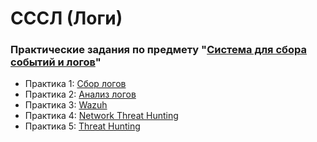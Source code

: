# СССЛ (Логи)
### Практические задания по предмету "[Система для сбора событий и логов](https://online-edu.mirea.ru/course/view.php?id=11849)"

+ Практика 1: [Сбор логов](https://github.com/l-Il/LOGI/tree/main/prz_1)
+ Практика 2: [Анализ логов](https://github.com/l-Il/LOGI/tree/main/prz_2)
+ Практика 3: [Wazuh](https://github.com/l-Il/LOGI/tree/main/prz_3)
+ Практика 4: [Network Threat Hunting](https://github.com/l-Il/LOGI/tree/main/prz_4)
+ Практика 5: [Threat Hunting](https://github.com/l-Il/LOGI/tree/main/prz_5)